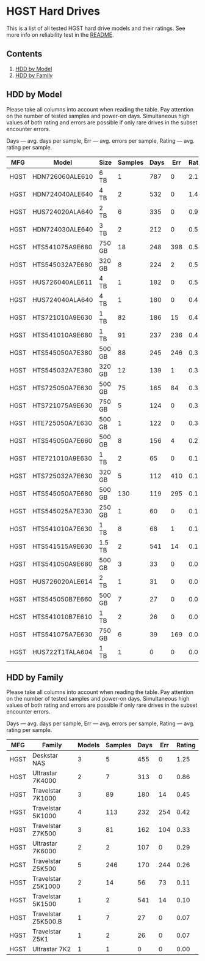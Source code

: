 HGST Hard Drives
================

This is a list of all tested HGST hard drive models and their ratings. See more
info on reliability test in the [README](https://github.com/linuxhw/SMART).

Contents
--------

1. [ HDD by Model  ](#hdd-by-model)
2. [ HDD by Family ](#hdd-by-family)

HDD by Model
------------

Please take all columns into account when reading the table. Pay attention on the
number of tested samples and power-on days. Simultaneous high values of both rating
and errors are possible if only rare drives in the subset encounter errors.

Days   — avg. days per sample,
Err    — avg. errors per sample,
Rating — avg. rating per sample.

| MFG       | Model              | Size   | Samples | Days  | Err   | Rating |
|-----------|--------------------|--------|---------|-------|-------|--------|
| HGST      | HDN726060ALE610    | 6 TB   | 1       | 787   | 0     | 2.16   |
| HGST      | HDN724040ALE640    | 4 TB   | 2       | 532   | 0     | 1.46   |
| HGST      | HUS724020ALA640    | 2 TB   | 6       | 335   | 0     | 0.92   |
| HGST      | HDN724030ALE640    | 3 TB   | 2       | 212   | 0     | 0.58   |
| HGST      | HTS541075A9E680    | 750 GB | 18      | 248   | 398   | 0.54   |
| HGST      | HTS545032A7E680    | 320 GB | 8       | 224   | 2     | 0.53   |
| HGST      | HUS726040ALE611    | 4 TB   | 1       | 182   | 0     | 0.50   |
| HGST      | HUS724040ALA640    | 4 TB   | 1       | 180   | 0     | 0.49   |
| HGST      | HTS721010A9E630    | 1 TB   | 82      | 186   | 15    | 0.47   |
| HGST      | HTS541010A9E680    | 1 TB   | 91      | 237   | 236   | 0.41   |
| HGST      | HTS545050A7E380    | 500 GB | 88      | 245   | 246   | 0.36   |
| HGST      | HTS545032A7E380    | 320 GB | 12      | 139   | 1     | 0.35   |
| HGST      | HTS725050A7E630    | 500 GB | 75      | 165   | 84    | 0.34   |
| HGST      | HTS721075A9E630    | 750 GB | 5       | 124   | 0     | 0.34   |
| HGST      | HTE725050A7E630    | 500 GB | 1       | 122   | 0     | 0.34   |
| HGST      | HTS545050A7E660    | 500 GB | 8       | 156   | 4     | 0.22   |
| HGST      | HTE721010A9E630    | 1 TB   | 2       | 65    | 0     | 0.18   |
| HGST      | HTS725032A7E630    | 320 GB | 5       | 112   | 410   | 0.17   |
| HGST      | HTS545050A7E680    | 500 GB | 130     | 119   | 295   | 0.17   |
| HGST      | HTS545025A7E330    | 250 GB | 1       | 60    | 0     | 0.17   |
| HGST      | HTS541010A7E630    | 1 TB   | 8       | 68    | 1     | 0.14   |
| HGST      | HTS541515A9E630    | 1.5 TB | 2       | 541   | 14    | 0.10   |
| HGST      | HTS541050A9E680    | 500 GB | 3       | 33    | 0     | 0.09   |
| HGST      | HUS726020ALE614    | 2 TB   | 1       | 31    | 0     | 0.09   |
| HGST      | HTS545050B7E660    | 500 GB | 7       | 27    | 0     | 0.07   |
| HGST      | HTS541010B7E610    | 1 TB   | 2       | 26    | 0     | 0.07   |
| HGST      | HTS541075A7E630    | 750 GB | 6       | 39    | 169   | 0.06   |
| HGST      | HUS722T1TALA604    | 1 TB   | 1       | 0     | 0     | 0.00   |

HDD by Family
-------------

Please take all columns into account when reading the table. Pay attention on the
number of tested samples and power-on days. Simultaneous high values of both rating
and errors are possible if only rare drives in the subset encounter errors.

Days   — avg. days per sample,
Err    — avg. errors per sample,
Rating — avg. rating per sample.

| MFG       | Family                 | Models | Samples | Days  | Err   | Rating |
|-----------|------------------------|--------|---------|-------|-------|--------|
| HGST      | Deskstar NAS           | 3      | 5       | 455   | 0     | 1.25   |
| HGST      | Ultrastar 7K4000       | 2      | 7       | 313   | 0     | 0.86   |
| HGST      | Travelstar 7K1000      | 3      | 89      | 180   | 14    | 0.45   |
| HGST      | Travelstar 5K1000      | 4      | 113     | 232   | 254   | 0.42   |
| HGST      | Travelstar Z7K500      | 3      | 81      | 162   | 104   | 0.33   |
| HGST      | Ultrastar 7K6000       | 2      | 2       | 107   | 0     | 0.29   |
| HGST      | Travelstar Z5K500      | 5      | 246     | 170   | 244   | 0.26   |
| HGST      | Travelstar Z5K1000     | 2      | 14      | 56    | 73    | 0.11   |
| HGST      | Travelstar 5K1500      | 1      | 2       | 541   | 14    | 0.10   |
| HGST      | Travelstar Z5K500.B    | 1      | 7       | 27    | 0     | 0.07   |
| HGST      | Travelstar Z5K1        | 1      | 2       | 26    | 0     | 0.07   |
| HGST      | Ultrastar 7K2          | 1      | 1       | 0     | 0     | 0.00   |
